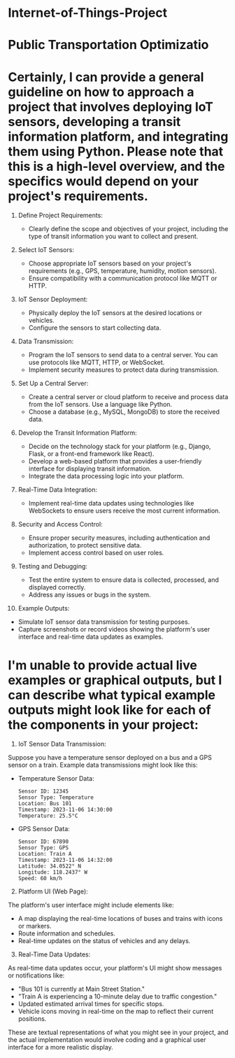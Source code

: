 # Internet-of-Things-Project
# Public Transportation Optimizatio

# Certainly, I can provide a general guideline on how to approach a project that involves deploying IoT sensors, developing a transit information platform, and integrating them using Python. Please note that this is a high-level overview, and the specifics would depend on your project's requirements.

1. Define Project Requirements:
   - Clearly define the scope and objectives of your project, including the type of transit information you want to collect and present.

2. Select IoT Sensors:
   - Choose appropriate IoT sensors based on your project's requirements (e.g., GPS, temperature, humidity, motion sensors).
   - Ensure compatibility with a communication protocol like MQTT or HTTP.

3. IoT Sensor Deployment:
   - Physically deploy the IoT sensors at the desired locations or vehicles.
   - Configure the sensors to start collecting data.

4. Data Transmission:
   - Program the IoT sensors to send data to a central server. You can use protocols like MQTT, HTTP, or WebSocket.
   - Implement security measures to protect data during transmission.

5. Set Up a Central Server:
   - Create a central server or cloud platform to receive and process data from the IoT sensors. Use a language like Python.
   - Choose a database (e.g., MySQL, MongoDB) to store the received data.

6. Develop the Transit Information Platform:
   - Decide on the technology stack for your platform (e.g., Django, Flask, or a front-end framework like React).
   - Develop a web-based platform that provides a user-friendly interface for displaying transit information.
   - Integrate the data processing logic into your platform.

7. Real-Time Data Integration:
   - Implement real-time data updates using technologies like WebSockets to ensure users receive the most current information.

8. Security and Access Control:
   - Ensure proper security measures, including authentication and authorization, to protect sensitive data.
   - Implement access control based on user roles.

9. Testing and Debugging:
   - Test the entire system to ensure data is collected, processed, and displayed correctly.
   - Address any issues or bugs in the system.

10. Example Outputs:
   - Simulate IoT sensor data transmission for testing purposes.
   - Capture screenshots or record videos showing the platform's user interface and real-time data updates as examples.

# I'm unable to provide actual live examples or graphical outputs, but I can describe what typical example outputs might look like for each of the components in your project:

1. IoT Sensor Data Transmission:

Suppose you have a temperature sensor deployed on a bus and a GPS sensor on a train. Example data transmissions might look like this:

- Temperature Sensor Data:
  ```
  Sensor ID: 12345
  Sensor Type: Temperature
  Location: Bus 101
  Timestamp: 2023-11-06 14:30:00
  Temperature: 25.5°C
  ```

- GPS Sensor Data:
  ```
  Sensor ID: 67890
  Sensor Type: GPS
  Location: Train A
  Timestamp: 2023-11-06 14:32:00
  Latitude: 34.0522° N
  Longitude: 118.2437° W
  Speed: 60 km/h
  ```

2. Platform UI (Web Page):

The platform's user interface might include elements like:

- A map displaying the real-time locations of buses and trains with icons or markers.
- Route information and schedules.
- Real-time updates on the status of vehicles and any delays.

3. Real-Time Data Updates:

As real-time data updates occur, your platform's UI might show messages or notifications like:

- "Bus 101 is currently at Main Street Station."
- "Train A is experiencing a 10-minute delay due to traffic congestion."
- Updated estimated arrival times for specific stops.
- Vehicle icons moving in real-time on the map to reflect their current positions.

These are textual representations of what you might see in your project, and the actual implementation would involve coding and a graphical user interface for a more realistic display.
